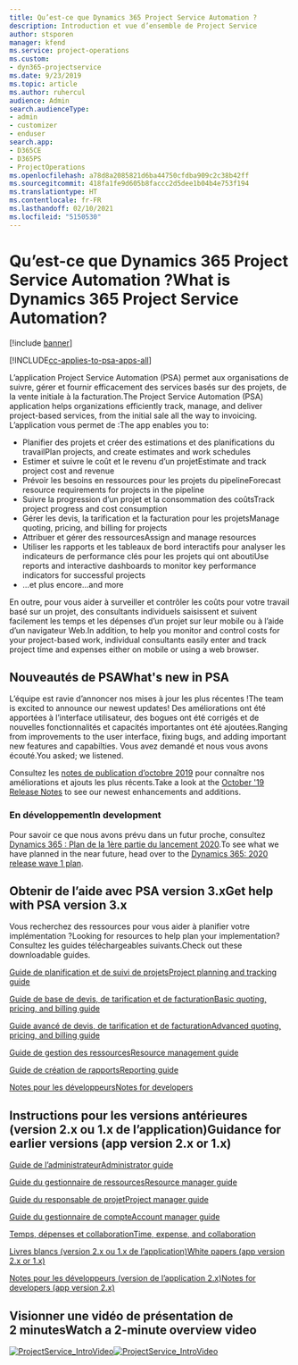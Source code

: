 ```yaml
---
title: Qu’est-ce que Dynamics 365 Project Service Automation ?
description: Introduction et vue d’ensemble de Project Service
author: stsporen
manager: kfend
ms.service: project-operations
ms.custom:
- dyn365-projectservice
ms.date: 9/23/2019
ms.topic: article
ms.author: ruhercul
audience: Admin
search.audienceType:
- admin
- customizer
- enduser
search.app:
- D365CE
- D365PS
- ProjectOperations
ms.openlocfilehash: a78d8a2085821d6ba44750cfdba909c2c38b42ff
ms.sourcegitcommit: 418fa1fe9d605b8faccc2d5dee1b04b4e753f194
ms.translationtype: HT
ms.contentlocale: fr-FR
ms.lasthandoff: 02/10/2021
ms.locfileid: "5150530"
---
```

# <a name="what-is-dynamics-365-project-service-automation"></a><span data-ttu-id="25927-103">Qu’est-ce que Dynamics 365 Project Service Automation ?</span><span class="sxs-lookup"><span data-stu-id="25927-103">What is Dynamics 365 Project Service Automation?</span></span>

[!include [banner](../includes/psa-now-project-operations.md)]

[!INCLUDE[cc-applies-to-psa-apps-all](../includes/cc-applies-to-psa-apps-all.md)]

<span data-ttu-id="25927-104">L’application Project Service Automation (PSA) permet aux organisations de suivre, gérer et fournir efficacement des services basés sur des projets, de la vente initiale à la facturation.</span><span class="sxs-lookup"><span data-stu-id="25927-104">The Project Service Automation (PSA) application helps organizations efficiently track, manage, and deliver project-based services, from the initial sale all the way to invoicing.</span></span> <span data-ttu-id="25927-105">L’application vous permet de :</span><span class="sxs-lookup"><span data-stu-id="25927-105">The app enables you to:</span></span>

- <span data-ttu-id="25927-106">Planifier des projets et créer des estimations et des planifications du travail</span><span class="sxs-lookup"><span data-stu-id="25927-106">Plan projects, and create estimates and work schedules</span></span>
- <span data-ttu-id="25927-107">Estimer et suivre le coût et le revenu d’un projet</span><span class="sxs-lookup"><span data-stu-id="25927-107">Estimate and track project cost and revenue</span></span>
- <span data-ttu-id="25927-108">Prévoir les besoins en ressources pour les projets du pipeline</span><span class="sxs-lookup"><span data-stu-id="25927-108">Forecast resource requirements for projects in the pipeline</span></span>
- <span data-ttu-id="25927-109">Suivre la progression d’un projet et la consommation des coûts</span><span class="sxs-lookup"><span data-stu-id="25927-109">Track project progress and cost consumption</span></span>
- <span data-ttu-id="25927-110">Gérer les devis, la tarification et la facturation pour les projets</span><span class="sxs-lookup"><span data-stu-id="25927-110">Manage quoting, pricing, and billing for projects</span></span>
- <span data-ttu-id="25927-111">Attribuer et gérer des ressources</span><span class="sxs-lookup"><span data-stu-id="25927-111">Assign and manage resources</span></span>
- <span data-ttu-id="25927-112">Utiliser les rapports et les tableaux de bord interactifs pour analyser les indicateurs de performance clés pour les projets qui ont abouti</span><span class="sxs-lookup"><span data-stu-id="25927-112">Use reports and interactive dashboards to monitor key performance indicators for successful projects</span></span>
- <span data-ttu-id="25927-113">...et plus encore</span><span class="sxs-lookup"><span data-stu-id="25927-113">...and more</span></span>

<span data-ttu-id="25927-114">En outre, pour vous aider à surveiller et contrôler les coûts pour votre travail basé sur un projet, des consultants individuels saisissent et suivent facilement les temps et les dépenses d’un projet sur leur mobile ou à l’aide d’un navigateur Web.</span><span class="sxs-lookup"><span data-stu-id="25927-114">In addition, to help you monitor and control costs for your project-based work, individual consultants easily enter and track project time and expenses either on mobile or using a web browser.</span></span>

## <a name="whats-new-in-psa"></a><span data-ttu-id="25927-115">Nouveautés de PSA</span><span class="sxs-lookup"><span data-stu-id="25927-115">What's new in PSA</span></span>
<span data-ttu-id="25927-116">L’équipe est ravie d’annoncer nos mises à jour les plus récentes !</span><span class="sxs-lookup"><span data-stu-id="25927-116">The team is excited to announce our newest updates!</span></span> <span data-ttu-id="25927-117">Des améliorations ont été apportées à l’interface utilisateur, des bogues ont été corrigés et de nouvelles fonctionnalités et capacités importantes ont été ajoutées.</span><span class="sxs-lookup"><span data-stu-id="25927-117">Ranging from improvements to the user interface, fixing bugs, and adding important new features and capabilties.</span></span> <span data-ttu-id="25927-118">Vous avez demandé et nous vous avons écouté.</span><span class="sxs-lookup"><span data-stu-id="25927-118">You asked; we listened.</span></span>

<span data-ttu-id="25927-119">Consultez les [notes de publication d’octobre 2019](https://docs.microsoft.com/dynamics365-release-plan/2019wave2/index) pour connaître nos améliorations et ajouts les plus récents.</span><span class="sxs-lookup"><span data-stu-id="25927-119">Take a look at the [October '19 Release Notes](https://docs.microsoft.com/dynamics365-release-plan/2019wave2/index) to see our newest enhancements and additions.</span></span>

### <a name="in-development"></a><span data-ttu-id="25927-120">En développement</span><span class="sxs-lookup"><span data-stu-id="25927-120">In development</span></span>
<span data-ttu-id="25927-121">Pour savoir ce que nous avons prévu dans un futur proche, consultez [Dynamics 365 : Plan de la 1ère partie du lancement 2020](https://docs.microsoft.com/dynamics365-release-plan/2020wave1/index).</span><span class="sxs-lookup"><span data-stu-id="25927-121">To see what we have planned in the near future, head over to the [Dynamics 365: 2020 release wave 1 plan](https://docs.microsoft.com/dynamics365-release-plan/2020wave1/index).</span></span>

## <a name="get-help-with-psa-version-3x"></a><span data-ttu-id="25927-122">Obtenir de l’aide avec PSA version 3.x</span><span class="sxs-lookup"><span data-stu-id="25927-122">Get help with PSA version 3.x</span></span>
<span data-ttu-id="25927-123">Vous recherchez des ressources pour vous aider à planifier votre implémentation ?</span><span class="sxs-lookup"><span data-stu-id="25927-123">Looking for resources to help plan your implementation?</span></span> <span data-ttu-id="25927-124">Consultez les guides téléchargeables suivants.</span><span class="sxs-lookup"><span data-stu-id="25927-124">Check out these downloadable guides.</span></span>

 [<span data-ttu-id="25927-125">Guide de planification et de suivi de projets</span><span class="sxs-lookup"><span data-stu-id="25927-125">Project planning and tracking guide</span></span>](../psa/implementation-guides/project-planning-tracking.md)

 [<span data-ttu-id="25927-126">Guide de base de devis, de tarification et de facturation</span><span class="sxs-lookup"><span data-stu-id="25927-126">Basic quoting, pricing, and billing guide</span></span>](../psa/implementation-guides/begin-quoting-pricing-billing.md)

 [<span data-ttu-id="25927-127">Guide avancé de devis, de tarification et de facturation</span><span class="sxs-lookup"><span data-stu-id="25927-127">Advanced quoting, pricing, and billing guide</span></span>](../psa/implementation-guides/adv-quoting-pricing-billing.md)

 [<span data-ttu-id="25927-128">Guide de gestion des ressources</span><span class="sxs-lookup"><span data-stu-id="25927-128">Resource management guide</span></span>](../psa/implementation-guides/resource-management-guide.md)

 [<span data-ttu-id="25927-129">Guide de création de rapports</span><span class="sxs-lookup"><span data-stu-id="25927-129">Reporting guide</span></span>](../psa/implementation-guides/reporting-guide.md)

 [<span data-ttu-id="25927-130">Notes pour les développeurs</span><span class="sxs-lookup"><span data-stu-id="25927-130">Notes for developers</span></span>](../psa/developer-guides/overview-dev-notes-v3.x.md)

## <a name="guidance-for-earlier-versions-app-version-2x-or-1x"></a><span data-ttu-id="25927-131">Instructions pour les versions antérieures (version 2.x ou 1.x de l’application)</span><span class="sxs-lookup"><span data-stu-id="25927-131">Guidance for earlier versions (app version 2.x or 1.x)</span></span>
 [<span data-ttu-id="25927-132">Guide de l’administrateur</span><span class="sxs-lookup"><span data-stu-id="25927-132">Administrator guide</span></span>](../psa/admin-guide.md)

 [<span data-ttu-id="25927-133">Guide du gestionnaire de ressources</span><span class="sxs-lookup"><span data-stu-id="25927-133">Resource manager guide</span></span>](../psa/resource-manager-guide.md)

 [<span data-ttu-id="25927-134">Guide du responsable de projet</span><span class="sxs-lookup"><span data-stu-id="25927-134">Project manager guide</span></span>](../psa/project-manager-guide.md)

 [<span data-ttu-id="25927-135">Guide du gestionnaire de compte</span><span class="sxs-lookup"><span data-stu-id="25927-135">Account manager guide</span></span>](../psa/account-manager-guide.md)

 [<span data-ttu-id="25927-136">Temps, dépenses et collaboration</span><span class="sxs-lookup"><span data-stu-id="25927-136">Time, expense, and collaboration</span></span>](../psa/time-expense-collaboration-guide.md)

 [<span data-ttu-id="25927-137">Livres blancs (version 2.x ou 1.x de l’application)</span><span class="sxs-lookup"><span data-stu-id="25927-137">White papers (app version 2.x or 1.x)</span></span>](../psa/white-papers.md)

 [<span data-ttu-id="25927-138">Notes pour les développeurs (version de l’application 2.x)</span><span class="sxs-lookup"><span data-stu-id="25927-138">Notes for developers (app version 2.x)</span></span>](../psa/developer-guides/add-custom-qoi-forms-v2.x.md)

 ## <a name="watch-a-2-minute-overview-video"></a><span data-ttu-id="25927-139">Visionner une vidéo de présentation de 2 minutes</span><span class="sxs-lookup"><span data-stu-id="25927-139">Watch a 2-minute overview video</span></span>
 <a name="heroArea"></a> <span data-ttu-id="25927-140">[![ProjectService_IntroVideo](../psa/media/project-service-intro-video.png "ProjectService_IntroVideo")](https://go.microsoft.com/fwlink/p/?LinkId=799457)</span><span class="sxs-lookup"><span data-stu-id="25927-140">[![ProjectService_IntroVideo](../psa/media/project-service-intro-video.png "ProjectService_IntroVideo")](https://go.microsoft.com/fwlink/p/?LinkId=799457)</span></span>


